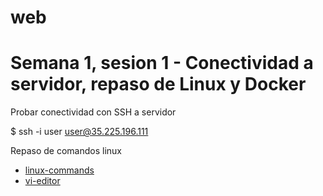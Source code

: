 # web
# Semana 1, sesion 1 - Conectividad a servidor, repaso de Linux y Docker

Probar conectividad con SSH a servidor

$  ssh -i user user@35.225.196.111

Repaso de comandos linux

-	[linux-commands](https://github.com/adsoftsito/web/blob/main/w1/linuxcommands.pdf)
-	[vi-editor](https://github.com/adsoftsito/web/blob/main/w1/vi-editor.pdf)



